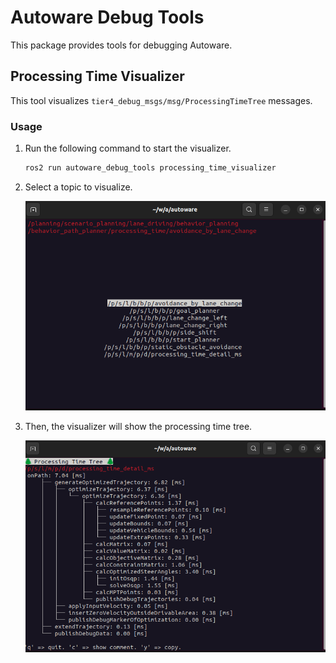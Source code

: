 # Autoware Debug Tools

This package provides tools for debugging Autoware.

## Processing Time Visualizer

This tool visualizes `tier4_debug_msgs/msg/ProcessingTimeTree` messages.

### Usage

1. Run the following command to start the visualizer.

   ```bash
   ros2 run autoware_debug_tools processing_time_visualizer
   ```

2. Select a topic to visualize.

   ![select_topic](images/select-topic.png)

3. Then, the visualizer will show the processing time tree.

   ![visualize-tree](images/visualize-tree.png)
